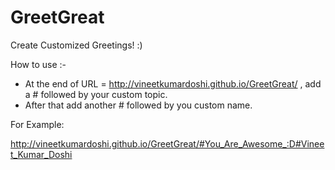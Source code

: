 # GreetGreat
Create Customized Greetings! :) 

How to use :- 

- At the end of URL = http://vineetkumardoshi.github.io/GreetGreat/ , add a # followed by your custom topic.  
- After that add another # followed by you custom name.

For Example:

http://vineetkumardoshi.github.io/GreetGreat/#You_Are_Awesome_:D#Vineet_Kumar_Doshi
